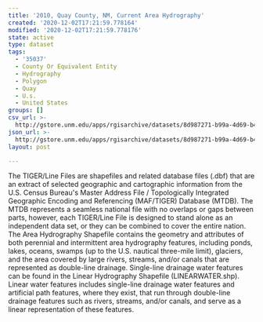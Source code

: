 ```yaml
---
title: '2010, Quay County, NM, Current Area Hydrography'
created: '2020-12-02T17:21:59.778164'
modified: '2020-12-02T17:21:59.778176'
state: active
type: dataset
tags:
  - '35037'
  - County Or Equivalent Entity
  - Hydrography
  - Polygon
  - Quay
  - U.s.
  - United States
groups: []
csv_url: >-
  http://gstore.unm.edu/apps/rgisarchive/datasets/8d987271-b99a-4d69-b47a-ff1ffcb16709/tl_2010_35037_areawater.derived.csv
json_url: >-
  http://gstore.unm.edu/apps/rgisarchive/datasets/8d987271-b99a-4d69-b47a-ff1ffcb16709/tl_2010_35037_areawater.derived.json
layout: post

---
```

The TIGER/Line Files are shapefiles and related database files (.dbf) that are an extract of selected geographic and cartographic information from the U.S. Census Bureau's Master Address File / Topologically Integrated Geographic Encoding and Referencing (MAF/TIGER) Database (MTDB).  The MTDB represents a seamless national file with no overlaps or gaps between parts, however, each TIGER/Line File is designed to stand alone as an independent data set, or they can be combined to cover the entire nation.  The Area Hydrography Shapefile contains the geometry and attributes of both perennial and intermittent area hydrography features, including ponds, lakes, oceans, swamps (up to the U.S. nautical three-mile limit), glaciers, and the area covered by large rivers, streams, and/or canals that are represented as double-line drainage.  Single-line drainage water features can be found in the Linear Hydrography Shapefile (LINEARWATER.shp).  Linear water features includes single-line drainage water features and artificial path features, where they exist, that run through double-line drainage features such as rivers, streams, and/or canals, and serve as a linear representation of these features.  

